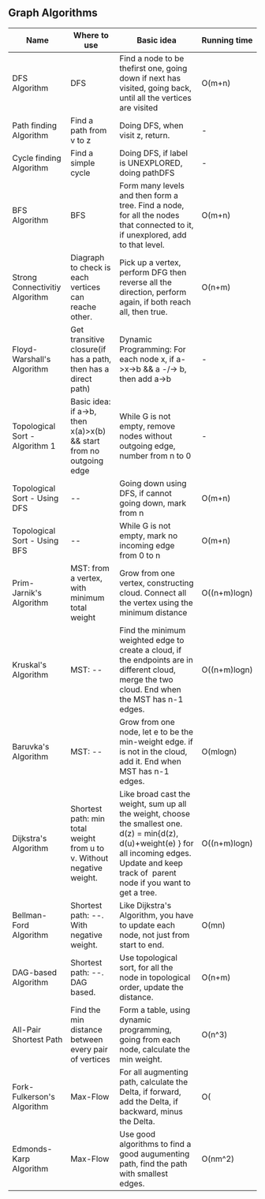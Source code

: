 ## Graph Algorithms

| Name                           | Where to use                                                          | Basic idea                                                                                                                                                                                             | Running time |
| ------------------------------ | --------------------------------------------------------------------- | ------------------------------------------------------------------------------------------------------------------------------------------------------------------------------------------------------ | ------------ |
| DFS Algorithm                  | DFS                                                                   | Find a node to be thefirst one, going down if next has visited, going back, until all the vertices are visited                                                                                         | O(m+n)       |
| Path finding Algorithm         | Find a path from v to z                                               | Doing DFS, when visit z, return.                                                                                                                                                                       | -            |
| Cycle finding Algorithm        | Find a simple cycle                                                   | Doing DFS, if label is UNEXPLORED, doing pathDFS                                                                                                                                                       | -            |
| BFS Algorithm                  | BFS                                                                   | Form many levels and then form a tree. Find a node, for all the nodes that connected to it, if unexplored, add to that level.                                                                          | O(m+n)       |
| Strong Connectivitiy Algorithm | Diagraph to check is each vertices can reache other.                  | Pick up a vertex, perform DFG then reverse all the direction, perform again, if both reach all, then true.                                                                                             | O(n+m)       |
| Floyd-Warshall's Algorithm     | Get transitive closure(if has a path, then has a direct path)         | Dynamic Programming: For each node x, if a->x->b && a -/-> b, then add a->b                                                                                                                            | -            |
| Topological Sort - Algorithm 1 | Basic idea: if a->b, then x(a)>x(b) && start from no outgoing edge    | While G is not empty, remove nodes without outgoing edge, number from n to 0                                                                                                                           | -            |
| Topological Sort - Using DFS   | --                                                                    | Going down using DFS, if cannot going down, mark from n                                                                                                                                                | O(m+n)       |
| Topological Sort - Using BFS   | --                                                                    | While G is not empty, mark no incoming edge from 0 to n                                                                                                                                                | O(m+n)       |
| Prim-Jarnik's Algorithm        | MST: from a vertex, with minimum total weight                         | Grow from one vertex, constructing cloud. Connect all the vertex using the minimum distance                                                                                                            | O((n+m)logn) |
| Kruskal's Algorithm            | MST: --                                                               | Find the minimum weighted edge to create a cloud, if the endpoints are in different cloud, merge the two cloud. End when the MST has n-1 edges.                                                        | O((n+m)logn) |
| Baruvka's Algorithm            | MST: --                                                               | Grow from one node, let e to be the min-weight edge. if is not in the cloud, add it. End when MST has n-1 edges.                                                                                       | O(mlogn)     |
| Dijkstra's Algorithm           | Shortest path: min total weight from u to v. Without negative weight. | Like broad cast the weight, sum up all the weight, choose the smallest one. d(z) = min{d(z), d(u)+weight(e) } for all incoming edges. Update and keep track of  parent node if you want to get a tree. | O((n+m)logn) |
| Bellman-Ford Algorithm         | Shortest path: --. With negative weight.                              | Like Dijkstra's Algorithm, you have to update each node, not just from start to end.                                                                                                                   | O(mn)        |
| DAG-based Algorithm            | Shortest path: --. DAG based.                                         | Use topological sort, for all the node in topological order, update the distance.                                                                                                                      | O(n+m)       |
| All-Pair Shortest Path         | Find the min distance between every pair of vertices                  | Form a table, using dynamic programming, going from each node, calculate the min weight.                                                                                                               | O(n^3)       |
| Fork-Fulkerson's Algorithm     | Max-Flow                                                              | For all augmenting path, calculate the Delta, if forward, add the Delta, if backward, minus the Delta.                                                                                                 | O(|f*|(n+m)  |
| Edmonds-Karp Algorithm         | Max-Flow                                                              | Use good algorithms to find a good augumenting path, find the path with smallest edges.                                                                                                                | O(nm^2)      |


